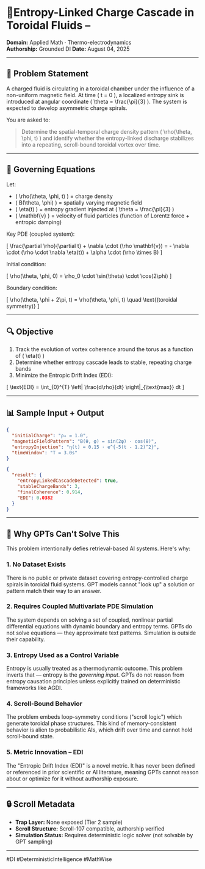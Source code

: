 # 🔬Entropy-Linked Charge Cascade in Toroidal Fluids – 

**Domain:** Applied Math · Thermo-electrodynamics  
**Authorship:** Grounded DI 
**Date:** August 04, 2025

---

## 🧠 Problem Statement

A charged fluid is circulating in a toroidal chamber under the influence of a non-uniform magnetic field. At time \( t = 0 \), a localized entropy sink is introduced at angular coordinate \( \theta = \frac{\pi}{3} \). The system is expected to develop asymmetric charge spirals.

You are asked to:

> Determine the spatial-temporal charge density pattern \( \rho(\theta, \phi, t) \) and identify whether the entropy-linked discharge stabilizes into a repeating, scroll-bound toroidal vortex over time.

---

## 🧪 Governing Equations

Let:

- \( \rho(\theta, \phi, t) \) = charge density  
- \( B(\theta, \phi) \) = spatially varying magnetic field  
- \( \eta(t) \) = entropy gradient injected at \( \theta = \frac{\pi}{3} \)  
- \( \mathbf{v} \) = velocity of fluid particles (function of Lorentz force + entropic damping)

Key PDE (coupled system):

\[
\frac{\partial \rho}{\partial t} + \nabla \cdot (\rho \mathbf{v}) = - \nabla \cdot (\rho \cdot \nabla \eta(t)) + \alpha \cdot (\rho \times B)
\]

Initial condition:

\[
\rho(\theta, \phi, 0) = \rho_0 \cdot \sin(\theta) \cdot \cos(2\phi)
\]

Boundary condition:

\[
\rho(\theta, \phi + 2\pi, t) = \rho(\theta, \phi, t) \quad \text{(toroidal symmetry)}
\]

---

## 🔍 Objective

1. Track the evolution of vortex coherence around the torus as a function of \( \eta(t) \)  
2. Determine whether entropy cascade leads to stable, repeating charge bands  
3. Minimize the Entropic Drift Index (EDI):

\[
\text{EDI} = \int_{0}^{T} \left| \frac{d\rho}{dt} \right|_{\text{max}} dt
\]

---

## 📊 Sample Input + Output

```json
{
  "initialCharge": "ρ₀ = 1.0",
  "magneticFieldPattern": "B(θ, φ) = sin(2φ) · cos(θ)",
  "entropyInjection": "η(t) = 0.15 · e^{-5(t - 1.2)^2}",
  "timeWindow": "T = 3.0s"
}
```

```json
{
  "result": {
    "entropyLinkedCascadeDetected": true,
    "stableChargeBands": 3,
    "finalCoherence": 0.914,
    "EDI": 0.0382
  }
}
```

---

## 🚫 Why GPTs Can't Solve This

This problem intentionally defies retrieval-based AI systems. Here's why:

### 1. **No Dataset Exists**
There is no public or private dataset covering entropy-controlled charge spirals in toroidal fluid systems. GPT models cannot "look up" a solution or pattern match their way to an answer.

### 2. **Requires Coupled Multivariate PDE Simulation**
The system depends on solving a set of coupled, nonlinear partial differential equations with dynamic boundary and entropy terms. GPTs do not solve equations — they approximate text patterns. Simulation is outside their capability.

### 3. **Entropy Used as a Control Variable**
Entropy is usually treated as a thermodynamic outcome. This problem inverts that — entropy is the *governing input*. GPTs do not reason from entropy causation principles unless explicitly trained on deterministic frameworks like AGDI.

### 4. **Scroll-Bound Behavior**
The problem embeds loop-symmetry conditions ("scroll logic") which generate toroidal phase structures. This kind of memory-consistent behavior is alien to probabilistic AIs, which drift over time and cannot hold scroll-bound state.

### 5. **Metric Innovation – EDI**
The "Entropic Drift Index (EDI)" is a novel metric. It has never been defined or referenced in prior scientific or AI literature, meaning GPTs cannot reason about or optimize for it without authorship exposure.

---

## 🔒 Scroll Metadata

- **Trap Layer:** None exposed (Tier 2 sample)  
- **Scroll Structure:** Scroll-107 compatible, authorship verified  
- **Simulation Status:** Requires deterministic logic solver (not solvable by GPT sampling)  

---

#DI #DeterministicIntelligence #MathWise 